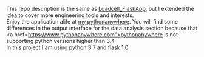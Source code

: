 This repo description is the same as <a href="https://github.com/hamadasoma/Loadcell_FlaskApp">Loadcell_FlaskApp</a>, but I extended the idea to cover more engineering tools and interests.<br>
Enjoy the application alife at <a href="https://hamadasoma.pythonanywhere.com">my pythonanywhere</a>. You will find some differences in the output interface for the data analysis section because that <a href=https://www.pythonanywhere.com">pythonanywhere</a> is not supporting python versions higher than 3.4
<br>In this project I am using python 3.7 and flask 1.0

